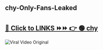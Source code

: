 
 ## chy-Only-Fans-Leaked

# <h2><a href="https://clipsfans.com/chy&ref=git">🔗 Click to LINKS ⏩⏩ 👉 🟢 chy </a></h2>

<a href="https://clipsfans.com/chy&ref=git" rel="nofollow" data-target="animated-image.originalLink"><img src="https://i.ibb.co.com/xMMVF88/686577567.gif" alt="Viral Video Original" style="max-width: 100%; display: inline-block;" data-target="animated-image.originalImage"></a>
